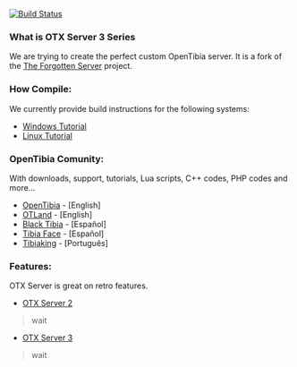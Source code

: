 [![Build Status](https://travis-ci.org/jlcvp/otxserver.svg?branch=otxserv3)](https://travis-ci.org/mattyx14/otxserver)
### What is OTX Server 3 Series

We are trying to create the perfect custom OpenTibia server.
It is a fork of the [The Forgotten Server](https://github.com/otland/forgottenserver) project.

### How Compile:

We currently provide build instructions for the following systems:
* [Windows Tutorial](https://github.com/mattyx14/otxserver/wiki/Compilling-on-Windows) 
* [Linux Tutorial](https://github.com/mattyx14/otxserver/wiki/Compilling-on-Linux)

### OpenTibia Comunity:

With downloads, support, tutorials, Lua scripts, C++ codes, PHP codes and more...
* [OpenTibia](https://opentibia.net/) - [English]
* [OTLand](https://otland.net/) - [English]
* [Black Tibia](http://blacktibia.org/) - [Español]
* [Tibia Face](http://tibiaface.com/) - [Español]
* [Tibiaking](http://www.tibiaking.com/forum/) - [Português]

### Features:

OTX Server is great on retro features.
* [OTX Server 2](https://github.com/mattyx14/otxserver/tree/otxserv2)
> wait

* [OTX Server 3](https://github.com/mattyx14/otxserver/tree/otxserv3)
> wait
